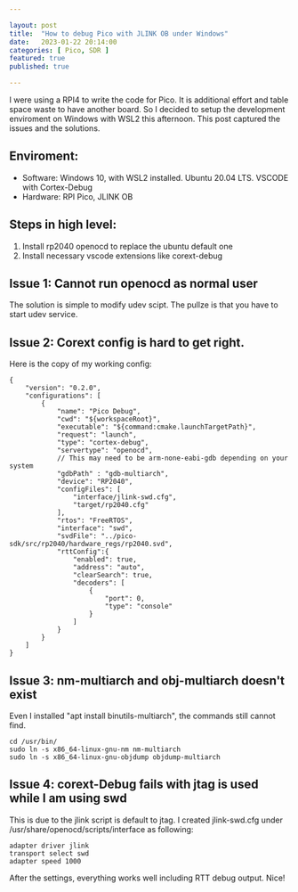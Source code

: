 ```yaml
---

layout: post
title:  "How to debug Pico with JLINK OB under Windows"
date:   2023-01-22 20:14:00
categories: [ Pico, SDR ]
featured: true
published: true

---
```


I were using a RPI4 to write the code for Pico. It is additional effort and table space waste to have another board. So I decided to setup the development enviroment on Windows with WSL2 this afternoon. This post captured the issues and the solutions.

## Enviroment:
- Software: Windows 10, with WSL2 installed. Ubuntu 20.04 LTS. VSCODE with Cortex-Debug
- Hardware: RPI Pico, JLINK OB

## Steps in high level:
1. Install rp2040 openocd to replace the ubuntu default one
2. Install necessary vscode extensions like corext-debug

## Issue 1: Cannot run openocd as normal user
The solution is simple to modify udev scipt. The pullze is that you have to start udev service.

## Issue 2: Corext config is hard to get right.
Here is the copy of my working config:
```
{
    "version": "0.2.0",
    "configurations": [
        {
            "name": "Pico Debug",
            "cwd": "${workspaceRoot}",
            "executable": "${command:cmake.launchTargetPath}",
            "request": "launch",
            "type": "cortex-debug",
            "servertype": "openocd",
            // This may need to be arm-none-eabi-gdb depending on your system
            "gdbPath" : "gdb-multiarch",
            "device": "RP2040",
            "configFiles": [
                "interface/jlink-swd.cfg",
                "target/rp2040.cfg"
            ],
            "rtos": "FreeRTOS",
            "interface": "swd",
            "svdFile": "../pico-sdk/src/rp2040/hardware_regs/rp2040.svd",
            "rttConfig":{
                "enabled": true,
                "address": "auto",
                "clearSearch": true,
                "decoders": [
                    {
                        "port": 0,
                        "type": "console"
                    }
                ]
            }
        }
    ]
}
```

## Issue 3: nm-multiarch and obj-multiarch doesn't exist
Even I installed "apt install binutils-multiarch", the commands still cannot find.
```
cd /usr/bin/
sudo ln -s x86_64-linux-gnu-nm nm-multiarch
sudo ln -s x86_64-linux-gnu-objdump objdump-multiarch
```

## Issue 4: corext-Debug fails with jtag is used while I am using swd
This is due to the jlink script is default to jtag. I created jlink-swd.cfg under /usr/share/openocd/scripts/interface as following:
```
adapter driver jlink
transport select swd
adapter speed 1000
```

After the settings, everything works well including RTT debug output. Nice!

